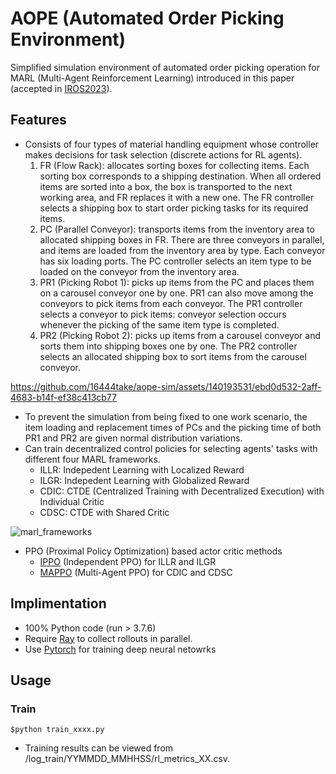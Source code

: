 # AOPE (Automated Order Picking Environment)
Simplified simulation environment of automated order picking operation for MARL (Multi-Agent Reinforcement Learning) introduced in this paper (accepted in [IROS2023](https://ieee-iros.org/)).

## Features
- Consists of four types of material handling equipment whose controller makes decisions for task selection (discrete actions for RL agents).
  1. FR (Flow Rack): allocates sorting boxes for collecting items. Each sorting box corresponds to a shipping destination. When all ordered items are sorted into a box, the box is transported to the next working area, and FR replaces it with a new one. The FR controller selects a shipping box to start order picking tasks for its required items.
  2. PC (Parallel Conveyor): transports items from the inventory area to allocated shipping boxes in FR. There are three conveyors in parallel, and items are loaded from the inventory area by type. Each conveyor has six loading ports. The PC controller selects an item type to be loaded on the conveyor from the inventory area.
  3. PR1 (Picking Robot 1): picks up items from the PC and places them on a carousel conveyor one by one. PR1 can also move among the conveyors to pick items from each conveyor. The PR1 controller selects a conveyor to pick items: conveyor selection occurs whenever the picking of the same item type is completed.
  4. PR2 (Picking Robot 2): picks up items from a carousel conveyor and sorts them into shipping boxes one by one. The PR2 controller selects an allocated shipping box to sort items from the carousel conveyor.

https://github.com/16444take/aope-sim/assets/140193531/ebd0d532-2aff-4683-b14f-ef38c413cb77

- To prevent the simulation from being fixed to one work scenario, the item loading and replacement times of PCs and the picking time of both PR1 and PR2 are given normal distribution variations.
- Can train decentralized control policies for selecting agents' tasks with different four MARL frameworks.
  - ILLR: Indepedent Learning with Localized Reward
  - ILGR: Indepedent Learning with Globalized Reward
  - CDIC: CTDE (Centralized Training with Decentralized Execution) with Individual Critic
  - CDSC: CTDE with Shared Critic

![marl_frameworks](https://github.com/16444take/aope-sim/assets/140193531/1d4da0fa-c3ff-43a3-af35-9570c2d5e3e6)

- PPO (Proximal Policy Optimization) based actor critic methods
  - [IPPO](https://arxiv.org/abs/2011.09533) (Independent PPO) for ILLR and ILGR
  - [MAPPO](https://arxiv.org/abs/2103.01955) (Multi-Agent PPO) for CDIC and CDSC
    
## Implimentation
- 100% Python code (run > 3.7.6)
- Require [Ray](https://docs.ray.io/en/latest/ray-overview/installation.html) to collect rollouts in parallel.
- Use [Pytorch](https://pytorch.org/https://pytorch.org/) for training deep neural netowrks


## Usage
### Train
```
$python train_xxxx.py 
```
- Training results can be viewed from /log_train/YYMMDD_MMHHSS/rl_metrics_XX.csv. 
